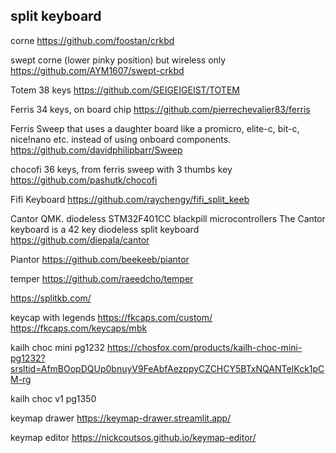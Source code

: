 ## split keyboard
corne
https://github.com/foostan/crkbd

swept corne (lower pinky position) but wireless only
https://github.com/AYM1607/swept-crkbd

Totem
38 keys
https://github.com/GEIGEIGEIST/TOTEM


Ferris
34 keys, on board chip
https://github.com/pierrechevalier83/ferris

Ferris Sweep 
that uses a daughter board like a promicro, elite-c, bit-c, nice!nano etc. instead of using onboard components.
https://github.com/davidphilipbarr/Sweep

chocofi
36 keys, from ferris sweep with 3 thumbs key
https://github.com/pashutk/chocofi

Fifi Keyboard
https://github.com/raychengy/fifi_split_keeb

Cantor
QMK. diodeless
STM32F401CC blackpill microcontrollers
The Cantor keyboard is a 42 key diodeless split keyboard
https://github.com/diepala/cantor

Piantor 
https://github.com/beekeeb/piantor

temper
https://github.com/raeedcho/temper


https://splitkb.com/

keycap with legends
https://fkcaps.com/custom/
https://fkcaps.com/keycaps/mbk

kailh choc mini pg1232
https://chosfox.com/products/kailh-choc-mini-pg1232?srsltid=AfmBOopDQUp0bnuyV9FeAbfAezppyCZCHCY5BTxNQANTeIKck1pCM-rg

kailh choc v1 pg1350

keymap drawer
https://keymap-drawer.streamlit.app/

keymap editor
https://nickcoutsos.github.io/keymap-editor/
